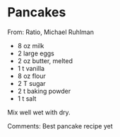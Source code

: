 # Pancakes
From: Ratio, Michael Ruhlman

* 8 oz milk
* 2 large eggs
* 2 oz butter, melted
* 1 t vanilla
* 8 oz flour
* 2 T sugar
* 2 t baking powder
* 1 t salt

Mix well wet with dry.

Comments: Best pancake recipe yet

